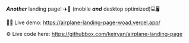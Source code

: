 _**Another**_ landing page! ✈️📃 (mobile __*and*__ desktop optimized)💻🖥️

🧑‍💻 Live demo: https://airplane-landing-page-woad.vercel.app/

⚙️ Live code here: https://githubbox.com/keiryan/airplane-landing-page
